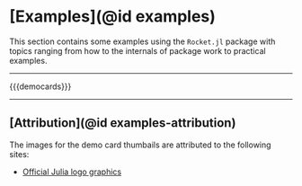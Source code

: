 # [Examples](@id examples)

This section contains some examples using the `Rocket.jl` package with topics ranging from how to the internals of package work to practical examples.

---

{{{democards}}}

---

## [Attribution](@id examples-attribution)

The images for the demo card thumbails are attributed to the following sites:

- [Official Julia logo graphics](https://github.com/JuliaLang/julia-logo-graphics)
